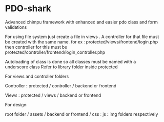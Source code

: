 PDO-shark
=========

Advanced chimpu framework with enhanced and easier pdo class and form validations


For using file system just create a file in views . A controller for that file must be created with the same name.
for ex : protected/views/frontend/login.php then controller for this must be protected/controller/frontend/login_controller.php

Autoloading of class is done so all classes must be named with a underscore class
Refer to library folder inside protected


For views and controller folders

Controller : protected / controller / backend or frontend

Views : protected / views / backend or frontend


For design

root folder / assets / backend or frontend / css : js : img folders respectively



